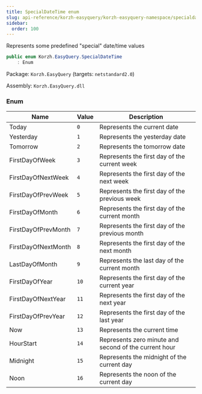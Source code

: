 ```yaml
---
title: SpecialDateTime enum
slug: api-reference/korzh-easyquery/korzh-easyquery-namespace/specialdatetime-enum
sidebar:
  order: 100
---
```


Represents some predefined "special" date/time values
```csharp
public enum Korzh.EasyQuery.SpecialDateTime
    : Enum

```
Package: `Korzh.EasyQuery` (targets: `netstandard2.0`)

Assembly: `Korzh.EasyQuery.dll`

### Enum

| Name | Value | Description | 
| --- | --- | --- | 
| Today | `0` | Represents the current date | 
| Yesterday | `1` | Represents the yesterday date | 
| Tomorrow | `2` | Represents the tomorrow date | 
| FirstDayOfWeek | `3` | Represents the first day of the current week | 
| FirstDayOfNextWeek | `4` | Represents the first day of the next week | 
| FirstDayOfPrevWeek | `5` | Represents the first day of the previous week | 
| FirstDayOfMonth | `6` | Represents the first day of the current month | 
| FirstDayOfPrevMonth | `7` | Represents the first day of the previous month | 
| FirstDayOfNextMonth | `8` | Represents the first day of the next month | 
| LastDayOfMonth | `9` | Represents the last day of the current month | 
| FirstDayOfYear | `10` | Represents the first day of the current year | 
| FirstDayOfNextYear | `11` | Represents the first day of the next year | 
| FirstDayOfPrevYear | `12` | Represents the first day of the last year | 
| Now | `13` | Represents the current time | 
| HourStart | `14` | Represents zero minute and second of the current hour | 
| Midnight | `15` | Represents the midnight of the current day | 
| Noon | `16` | Represents the noon of the current day |
